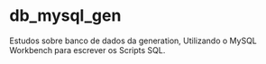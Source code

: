 # db_mysql_gen

Estudos sobre banco de dados da generation, Utilizando o MySQL Workbench para escrever os Scripts SQL.
